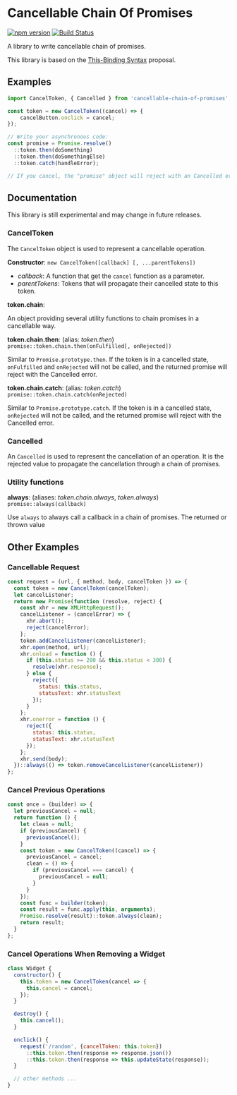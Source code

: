 # Cancellable Chain Of Promises

[![npm version](https://badge.fury.io/js/cancellable-chain-of-promises.svg)](https://badge.fury.io/js/cancellable-chain-of-promises) [![Build Status](https://travis-ci.org/Volune/cancellable-chain-of-promises.svg?branch=master)](https://travis-ci.org/Volune/cancellable-chain-of-promises)

A library to write cancellable chain of promises.

This library is based on the [This-Binding Syntax](https://github.com/tc39/proposal-bind-operator) proposal.


## Examples

```javascript
import CancelToken, { Cancelled } from 'cancellable-chain-of-promises';

const token = new CancelToken((cancel) => {
    cancelButton.onclick = cancel;
});

// Write your asynchronous code:
const promise = Promise.resolve()
  ::token.then(doSomething)
  ::token.then(doSomethingElse)
  ::token.catch(handleError);

// If you cancel, the "promise" object will reject with an Cancelled error.
```


## Documentation

This library is still experimental and may change in future releases.

### CancelToken

The `CancelToken` object is used to represent a cancellable operation.

**Constructor**: `new CancelToken([callback] [, ...parentTokens])`

- _callback_: A function that get the `cancel` function as a parameter.
- _parentTokens_: Tokens that will propagate their cancelled state to this token.
 
**token.chain**:

An object providing several utility functions to chain promises in a cancellable way.

**token.chain.then**: (alias: *token.then*) `promise::token.chain.then(onFulfilled[, onRejected])`

Similar to `Promise.prototype.then`. If the token is in a cancelled state, `onFulfilled` and `onRejected` will not be called, and the returned promise will reject with the Cancelled error.

**token.chain.catch**: (alias: *token.catch*) `promise::token.chain.catch(onRejected)`

Similar to `Promise.prototype.catch`. If the token is in a cancelled state, `onRejected` will not be called, and the returned promise will reject with the Cancelled error.

### Cancelled

An `Cancelled` is used to represent the cancellation of an operation. It is the rejected value to propagate the cancellation through a chain of promises.

### Utility functions

**always**: (aliases: *token.chain.always*, *token.always*) `promise::always(callback)`

Use `always` to always call a callback in a chain of promises. The returned or thrown value


## Other Examples

### Cancellable Request

```javascript
const request = (url, { method, body, cancelToken }) => {
  const token = new CancelToken(cancelToken);
  let cancelListener;
  return new Promise(function (resolve, reject) {
    const xhr = new XMLHttpRequest();
    cancelListener = (cancelError) => {
      xhr.abort();
      reject(cancelError);
    };
    token.addCancelListener(cancelListener);
    xhr.open(method, url);
    xhr.onload = function () {
      if (this.status >= 200 && this.status < 300) {
        resolve(xhr.response);
      } else {
        reject({
          status: this.status,
          statusText: xhr.statusText
        });
      }
    };
    xhr.onerror = function () {
      reject({
        status: this.status,
        statusText: xhr.statusText
      });
    };
    xhr.send(body);
  })::always(() => token.removeCancelListener(cancelListener))
};
```

### Cancel Previous Operations

```javascript
const once = (builder) => {
  let previousCancel = null;
  return function () {
    let clean = null;
    if (previousCancel) {
      previousCancel();
    }
    const token = new CancelToken((cancel) => {
      previousCancel = cancel;
      clean = () => {
        if (previousCancel === cancel) {
          previousCancel = null;
        }
      }
    });
    const func = builder(token);
    const result = func.apply(this, arguments);
    Promise.resolve(result)::token.always(clean);
    return result;
  }
};
```

### Cancel Operations When Removing a Widget

```javascript
class Widget {
  constructor() {
    this.token = new CancelToken(cancel => {
      this.cancel = cancel;
    });
  }

  destroy() {
    this.cancel();
  }

  onclick() {
    request('/random', {cancelToken: this.token})
      ::this.token.then(response => response.json())
      ::this.token.then(response => this.updateState(response));
  }

  // other methods ...
}
```




